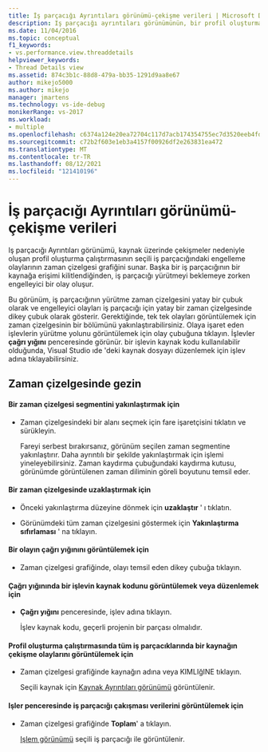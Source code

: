 ```yaml
---
title: İş parçacığı Ayrıntıları görünümü-çekişme verileri | Microsoft Docs
description: Iş parçacığı ayrıntıları görünümünün, bir profil oluşturma çalıştırmasının seçili iş parçacığında engelleme olaylarının bir zaman çizelgesi grafiğini nasıl sunmadığını öğrenin.
ms.date: 11/04/2016
ms.topic: conceptual
f1_keywords:
- vs.performance.view.threaddetails
helpviewer_keywords:
- Thread Details view
ms.assetid: 874c3b1c-88d8-479a-bb35-1291d9aa8e67
author: mikejo5000
ms.author: mikejo
manager: jmartens
ms.technology: vs-ide-debug
monikerRange: vs-2017
ms.workload:
- multiple
ms.openlocfilehash: c6374a124e20ea72704c117d7acb174354755ec7d3520eeb4fd4a92bbc20206c
ms.sourcegitcommit: c72b2f603e1eb3a4157f00926df2e263831ea472
ms.translationtype: MT
ms.contentlocale: tr-TR
ms.lasthandoff: 08/12/2021
ms.locfileid: "121410196"
---
```

# <a name="thread-details-view---contention-data"></a>İş parçacığı Ayrıntıları görünümü-çekişme verileri
Iş parçacığı Ayrıntıları görünümü, kaynak üzerinde çekişmeler nedeniyle oluşan profil oluşturma çalıştırmasının seçili iş parçacığındaki engelleme olaylarının zaman çizelgesi grafiğini sunar. Başka bir iş parçacığının bir kaynağa erişimi kilitlendiğinden, iş parçacığı yürütmeyi beklemeye zorken engelleyici bir olay oluşur.

 Bu görünüm, iş parçacığının yürütme zaman çizelgesini yatay bir çubuk olarak ve engelleyici olayları iş parçacığı için yatay bir zaman çizelgesinde dikey çubuk olarak gösterir. Gerektiğinde, tek tek olayları görüntülemek için zaman çizelgesinin bir bölümünü yakınlaştırabilirsiniz. Olaya işaret eden işlevlerin yürütme yolunu görüntülemek için olay çubuğuna tıklayın. İşlevler **çağrı yığını** penceresinde görünür. bir işlevin kaynak kodu kullanılabilir olduğunda, Visual Studio ıde 'deki kaynak dosyayı düzenlemek için işlev adına tıklayabilirsiniz.

## <a name="navigate-the-timeline"></a>Zaman çizelgesinde gezin

#### <a name="to-zoom-in-on-a-timeline-segment"></a>Bir zaman çizelgesi segmentini yakınlaştırmak için

- Zaman çizelgesindeki bir alanı seçmek için fare işaretçisini tıklatın ve sürükleyin.

     Fareyi serbest bırakırsanız, görünüm seçilen zaman segmentine yakınlaştırır. Daha ayrıntılı bir şekilde yakınlaştırmak için işlemi yineleyebilirsiniz. Zaman kaydırma çubuğundaki kaydırma kutusu, görünümde görüntülenen zaman diliminin göreli boyutunu temsil eder.

#### <a name="to-zoom-out-on-a-timeline"></a>Bir zaman çizelgesinde uzaklaştırmak için

- Önceki yakınlaştırma düzeyine dönmek için **uzaklaştır** ' ı tıklatın.

- Görünümdeki tüm zaman çizelgesini göstermek için **Yakınlaştırma sıfırlaması** ' na tıklayın.

#### <a name="to-view-the-call-stack-of-an-event"></a>Bir olayın çağrı yığınını görüntülemek için

- Zaman çizelgesi grafiğinde, olayı temsil eden dikey çubuğa tıklayın.

#### <a name="to-view-or-edit-the-source-code-of-a-function-in-the-call-stack"></a>Çağrı yığınında bir işlevin kaynak kodunu görüntülemek veya düzenlemek için

- **Çağrı yığını** penceresinde, işlev adına tıklayın.

  İşlev kaynak kodu, geçerli projenin bir parçası olmalıdır.

#### <a name="to-view-the-contention-events-of-a-resource-in-all-threads-in-the-profiling-run"></a>Profil oluşturma çalıştırmasında tüm iş parçacıklarında bir kaynağın çekişme olaylarını görüntülemek için

- Zaman çizelgesi grafiğinde kaynağın adına veya KIMLIğINE tıklayın.

     Seçili kaynak için [Kaynak Ayrıntıları görünümü](../profiling/resource-details-view-contention-data.md) görüntülenir.

#### <a name="to-view-the-thread-contention-data-in-the-processes-window"></a>Işler penceresinde iş parçacığı çakışması verilerini görüntülemek için

- Zaman çizelgesi grafiğinde **Toplam**' a tıklayın.

     [Işlem görünümü](../profiling/process-view-contention-data.md) seçili iş parçacığı ile görüntülenir.
